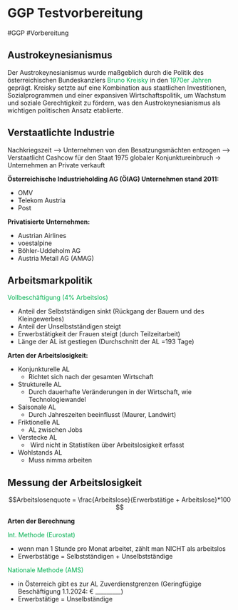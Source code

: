 # GGP Testvorbereitung
#GGP #Vorbereitung 

## Austrokeynesianismus

Der Austrokeynesianismus wurde maßgeblich durch die Politik des österreichischen Bundeskanzlers <span style="color:#00b050">Bruno Kreisky</span> in den <span style="color:#00b050">1970er Jahren</span> geprägt. Kreisky setzte auf eine Kombination aus staatlichen Investitionen, Sozialprogrammen und einer expansiven Wirtschaftspolitik, um Wachstum und soziale Gerechtigkeit zu fördern, was den Austrokeynesianismus als wichtigen politischen Ansatz etablierte.

## Verstaatlichte Industrie

Nachkriegszeit --> Unternehmen von den Besatzungsmächten entzogen --> Verstaatlicht
Cashcow für den Staat
1975 globaler Konjunktureinbruch -> Unternehmen an Private verkauft

**Österreichische Industrieholding AG (ÖIAG) Unternehmen stand 2011:**
- OMV
- Telekom Austria
- Post

**Privatisierte Unternehmen:**
- Austrian Airlines
- voestalpine
- Böhler-Uddeholm AG
- Austria Metall AG (AMAG)


## Arbeitsmarkpolitik

<span style="color:#00b050">Vollbeschäftigung (4% Arbeitslos)</span>

- Anteil der Selbstständigen sinkt (Rückgang der Bauern und des Kleingewerbes)
- Anteil der Unselbstständigen steigt
- Erwerbstätigkeit der Frauen steigt (durch Teilzeitarbeit)
- Länge der AL ist gestiegen (Durchschnitt der AL =193 Tage)

**Arten der Arbeitslosigkeit:**
- Konjunkturelle AL
	- Richtet sich nach der gesamten Wirtschaft
- Strukturelle AL
	- Durch dauerhafte Veränderungen in der Wirtschaft, wie Technologiewandel
- Saisonale AL
	- Durch Jahreszeiten beeinflusst (Maurer, Landwirt)
- Friktionelle AL
	- AL zwischen Jobs
- Verstecke AL
	-  Wird nicht in Statistiken über Arbeitslosigkeit erfasst
- Wohlstands AL
	- Muss nimma arbeiten

## Messung der Arbeitslosigkeit

$$Arbeitslosenquote = \frac{Arbeitslose}{Erwerbstätige + Arbeitslose}*100 $$

**Arten der Berechnung**

<span style="color:#00b050">Int. Methode (Eurostat)</span>
- wenn man 1 Stunde pro Monat arbeitet, zählt man NICHT als arbeitslos
- Erwerbstätige = Selbstständigen + Unselbstständige

<span style="color:#00b050">Nationale Methode (AMS)</span>
- in Österreich gibt es zur AL Zuverdienstgrenzen 
  (Geringfügige Beschäftigung 1.1.2024: € _________)
- Erwerbstätige = Unselbständige